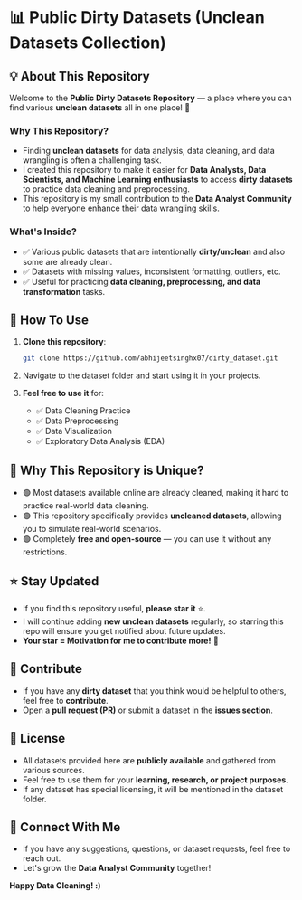 # 📊 Public Dirty Datasets (Unclean Datasets Collection)

## 💡 About This Repository

Welcome to the **Public Dirty Datasets Repository** — a place where you can find various **unclean datasets** all in one place! 🚀

### **Why This Repository?**
- Finding **unclean datasets** for data analysis, data cleaning, and data wrangling is often a challenging task.
- I created this repository to make it easier for **Data Analysts, Data Scientists, and Machine Learning enthusiasts** to access **dirty datasets** to practice data cleaning and preprocessing.
- This repository is my small contribution to the **Data Analyst Community** to help everyone enhance their data wrangling skills.

### **What's Inside?**
- ✅ Various public datasets that are intentionally **dirty/unclean** and also some are already clean.
- ✅ Datasets with missing values, inconsistent formatting, outliers, etc.
- ✅ Useful for practicing **data cleaning, preprocessing, and data transformation** tasks.


## 📜 How To Use

1. **Clone this repository**:
   ```bash
   git clone https://github.com/abhijeetsinghx07/dirty_dataset.git
   ```
2. Navigate to the dataset folder and start using it in your projects.

3. **Feel free to use it** for:
   - ✅ Data Cleaning Practice
   - ✅ Data Preprocessing
   - ✅ Data Visualization
   - ✅ Exploratory Data Analysis (EDA)

## 💎 Why This Repository is Unique?
- 🟢 Most datasets available online are already cleaned, making it hard to practice real-world data cleaning.
- 🟢 This repository specifically provides **uncleaned datasets**, allowing you to simulate real-world scenarios.
- 🟢 Completely **free and open-source** — you can use it without any restrictions.

## ⭐ Stay Updated
- If you find this repository useful, **please star it** ⭐.
- I will continue adding **new unclean datasets** regularly, so starring this repo will ensure you get notified about future updates.
- **Your star = Motivation for me to contribute more!** 🚀

## 📢 Contribute
- If you have any **dirty dataset** that you think would be helpful to others, feel free to **contribute**.
- Open a **pull request (PR)** or submit a dataset in the **issues section**.

## 📜 License
- All datasets provided here are **publicly available** and gathered from various sources.
- Feel free to use them for your **learning, research, or project purposes**.
- If any dataset has special licensing, it will be mentioned in the dataset folder.

## 🚀 Connect With Me
- If you have any suggestions, questions, or dataset requests, feel free to reach out.
- Let's grow the **Data Analyst Community** together!




**Happy Data Cleaning! :)**


